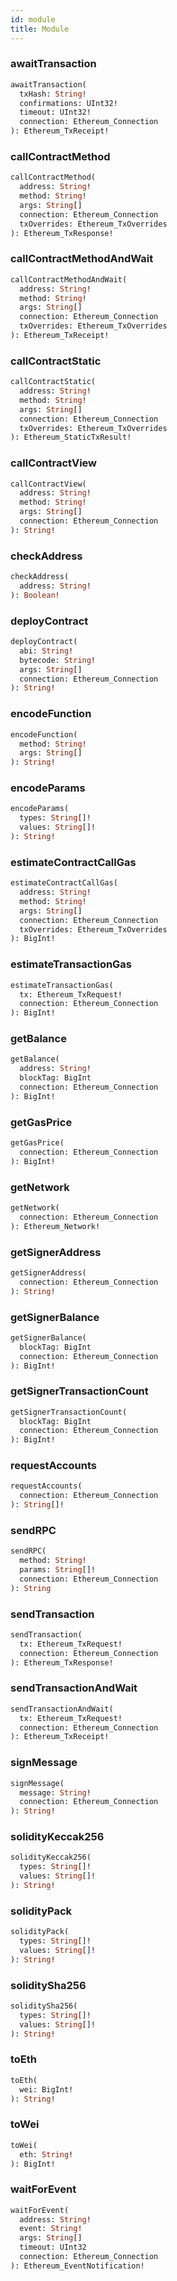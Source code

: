 ```yaml
---
id: module
title: Module
---
```


### awaitTransaction 

```graphql
awaitTransaction(
  txHash: String! 
  confirmations: UInt32! 
  timeout: UInt32! 
  connection: Ethereum_Connection 
): Ethereum_TxReceipt!
```

### callContractMethod 

```graphql
callContractMethod(
  address: String! 
  method: String! 
  args: String[] 
  connection: Ethereum_Connection 
  txOverrides: Ethereum_TxOverrides 
): Ethereum_TxResponse!
```

### callContractMethodAndWait 

```graphql
callContractMethodAndWait(
  address: String! 
  method: String! 
  args: String[] 
  connection: Ethereum_Connection 
  txOverrides: Ethereum_TxOverrides 
): Ethereum_TxReceipt!
```

### callContractStatic 

```graphql
callContractStatic(
  address: String! 
  method: String! 
  args: String[] 
  connection: Ethereum_Connection 
  txOverrides: Ethereum_TxOverrides 
): Ethereum_StaticTxResult!
```

### callContractView 

```graphql
callContractView(
  address: String! 
  method: String! 
  args: String[] 
  connection: Ethereum_Connection 
): String!
```

### checkAddress 

```graphql
checkAddress(
  address: String! 
): Boolean!
```

### deployContract 

```graphql
deployContract(
  abi: String! 
  bytecode: String! 
  args: String[] 
  connection: Ethereum_Connection 
): String!
```

### encodeFunction 

```graphql
encodeFunction(
  method: String! 
  args: String[] 
): String!
```

### encodeParams 

```graphql
encodeParams(
  types: String[]! 
  values: String[]! 
): String!
```

### estimateContractCallGas 

```graphql
estimateContractCallGas(
  address: String! 
  method: String! 
  args: String[] 
  connection: Ethereum_Connection 
  txOverrides: Ethereum_TxOverrides 
): BigInt!
```

### estimateTransactionGas 

```graphql
estimateTransactionGas(
  tx: Ethereum_TxRequest! 
  connection: Ethereum_Connection 
): BigInt!
```

### getBalance 

```graphql
getBalance(
  address: String! 
  blockTag: BigInt 
  connection: Ethereum_Connection 
): BigInt!
```

### getGasPrice 

```graphql
getGasPrice(
  connection: Ethereum_Connection 
): BigInt!
```

### getNetwork 

```graphql
getNetwork(
  connection: Ethereum_Connection 
): Ethereum_Network!
```

### getSignerAddress 

```graphql
getSignerAddress(
  connection: Ethereum_Connection 
): String!
```

### getSignerBalance 

```graphql
getSignerBalance(
  blockTag: BigInt 
  connection: Ethereum_Connection 
): BigInt!
```

### getSignerTransactionCount 

```graphql
getSignerTransactionCount(
  blockTag: BigInt 
  connection: Ethereum_Connection 
): BigInt!
```

### requestAccounts 

```graphql
requestAccounts(
  connection: Ethereum_Connection 
): String[]!
```

### sendRPC 

```graphql
sendRPC(
  method: String! 
  params: String[]! 
  connection: Ethereum_Connection 
): String
```

### sendTransaction 

```graphql
sendTransaction(
  tx: Ethereum_TxRequest! 
  connection: Ethereum_Connection 
): Ethereum_TxResponse!
```

### sendTransactionAndWait 

```graphql
sendTransactionAndWait(
  tx: Ethereum_TxRequest! 
  connection: Ethereum_Connection 
): Ethereum_TxReceipt!
```

### signMessage 

```graphql
signMessage(
  message: String! 
  connection: Ethereum_Connection 
): String!
```

### solidityKeccak256 

```graphql
solidityKeccak256(
  types: String[]! 
  values: String[]! 
): String!
```

### solidityPack 

```graphql
solidityPack(
  types: String[]! 
  values: String[]! 
): String!
```

### soliditySha256 

```graphql
soliditySha256(
  types: String[]! 
  values: String[]! 
): String!
```

### toEth 

```graphql
toEth(
  wei: BigInt! 
): String!
```

### toWei 

```graphql
toWei(
  eth: String! 
): BigInt!
```

### waitForEvent 

```graphql
waitForEvent(
  address: String! 
  event: String! 
  args: String[] 
  timeout: UInt32 
  connection: Ethereum_Connection 
): Ethereum_EventNotification!
```

